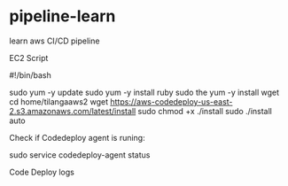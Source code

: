 # pipeline-learn
learn aws CI/CD pipeline


EC2 Script

#!/bin/bash

sudo yum -y update
sudo yum -y install ruby
sudo the yum -y install wget
cd home/tilangaaws2
wget https://aws-codedeploy-us-east-2.s3.amazonaws.com/latest/install
sudo chmod +x ./install
sudo ./install auto

Check if Codedeploy agent is runing:

sudo service codedeploy-agent status

Code Deploy logs
